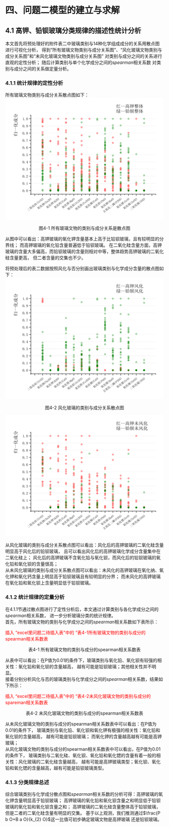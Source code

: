 <style>
    .red{
        color:red;
    }
</style>

# 四、问题二模型的建立与求解
## 4.1 高钾、铅钡玻璃分类规律的描述性统计分析
本文首先将预处理好的附件表二中玻璃类别与14种化学组成成分的关系用散点图进行可视化分析，
得到“所有玻璃文物类别与成分关系图”、“风化玻璃文物类别与成分关系图”和“未风化玻璃文物类别与成分关系图”
对类别与成分之间的关系进行直观的定性分析； 随后计算类别与单个化学成分之间的$spearman$相关系数
对类别与成分之间的关系做定量分析。
### 4.1.1 统计规律的定性分析
所有玻璃文物类别与成分关系散点图如下：
![](../graph/成分分析/类别成分分析.png)
<center>图4-1 所有玻璃文物的类别与成分关系是散点图</center>

从图中可以看出：高钾玻璃的氧化钾含量基本上高于比铅钡玻璃，且有较明显的分界线；
而高钾玻璃的氧化铅含量普遍低于铅钡玻璃。
在二氧化硅含量方面，高钾玻璃的含量大多偏高，而铅钡玻璃的含量则相对中等，整体趋势高钾玻璃的二氧化硅含量更高，
但二者含量的交集也不少。

将预处理后的表二数据按照风化与否分别画出玻璃类别与化学成分含量的散点图如下：
![](../graph/成分分析/风化类别分析.png)
<center>图4-2 风化玻璃的类别与成分关系散点图</center>

![](../graph/成分分析/未风化类别分析.png)

从风化玻璃的类别与成分关系散点图可以看出：风化后的高钾玻璃的二氧化硅含量明显高于风化后的铅钡玻璃，
且可以看出风化后的高钾玻璃化学成分含量集中在二氧化硅上；
风化后的高钾玻璃不含氧化铅与氧化钡，而风化后的铅钡玻璃的氧化铅和氧化钡的含量很高；</br>
从未风化玻璃的类别与成分关系散点图可以看出：未风化的高钾玻璃在氧化纳、氧化钾和氧化钙含量上明显高于铅钡玻璃且有较明显的分界；
而未风化的高钾玻璃在氧化铅和氧化钡上含量明显低于铅钡玻璃。

### 4.1.2 统计规律的定量分析
在4.1.1节通过散点图进行了定性分析后，本文通过计算类别与各化学成分之间的$spearman$相关系数，
进一步分析玻璃分类的统计规律。</br>
首先，所有玻璃文物的类别与化学成分之间的$spearman$相关系数如下表所示：
<p class=red>插入 “excel里问题二待插入表”中的 “表4-1所有玻璃文物的类别与成分的spearman相关系数表 </p>
<center>表4-1 所有玻璃文物的类别与成分的spearman相关系数表</center>

从表中可以看出：在P值为0.01的条件下，玻璃类别与氧化铅、氧化钡有较强的相关性：氧化铅和氧化钡的含量越高，
越有可能是铅钡玻璃；其他相关性并不明显。  
接着分别分析风化与否的玻璃类别与化学成分之间的$spearman$相关系数，结果如下所示：
<p class=red>插入 “excel里问题二待插入表”中的 “表4-2未风化玻璃文物的类别与成分的spareman相关系数表 </p>
<center>表4-2 未风化玻璃文物的类别与成分的spearman相关系数表</center>


从未风化玻璃文物的类别与成分的spearman相关系数表中可以看出：在P值为0.01的条件下，
玻璃类别与氧化铅、氧化钡和氧化钾有极强的相关性：氧化铅和氧化钡的含量越高， 越有可能是铅钡玻璃；
而氧化钾的含量越高越有可能是高钾玻璃；</br>
从风化玻璃文物的类别与成分的spearman相关系数表中可以看出，在P值为0.01的条件下，
玻璃类别与二氧化硅、氧化钡、氧化铅和氧化锶的含量有着一般的相关性：风化玻璃的二氧化硅含量越高，
越有可能是高钾玻璃类型；氧化钡、氧化铅和氧化锶的含量越高，越有可能是铅钡玻璃类型。  
### 4.1.3 分类规律总述
综合玻璃类别与化学成分散点图和$spearman$相关系数的分析可得：高钾玻璃的氧化钾含量明显高于铅钡玻璃；
高钾玻璃的氧化铅和氧化钡含量之和明显低于铅钡玻璃的氧化铅和氧化钡含量之和；
高钾玻璃的二氧化硅含量整体高于铅钡玻璃，但是二者的二氧化硅含量有明显的交集。
基于以上观测，我们推测通过$\frac{P b O+B a O}{k_{2} O}$这一比值可初步确定玻璃文物是高钾玻璃
还是铅钡玻璃。